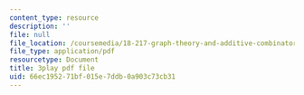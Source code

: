```yaml
---
content_type: resource
description: ''
file: null
file_location: /coursemedia/18-217-graph-theory-and-additive-combinatorics-fall-2019/66ec195271bf015e7ddb0a903c73cb31_Rlvwagd2BmY.pdf
file_type: application/pdf
resourcetype: Document
title: 3play pdf file
uid: 66ec1952-71bf-015e-7ddb-0a903c73cb31
---
```

